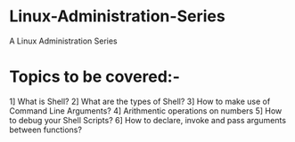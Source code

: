 Linux-Administration-Series
===========================

A Linux Administration Series

Topics to be covered:-
========================

1] What is Shell?
2] What are the types of Shell?
3] How to make use of Command Line Arguments?
4] Arithmentic operations on numbers
5] How to debug your Shell Scripts?
6] How to declare, invoke and pass arguments between functions?
